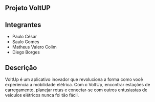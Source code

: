 ## Projeto VoltUP

## Integrantes
- Paulo César
- Saulo Gomes
- Matheus Valero Colim
- Diego Borges

## Descrição

VoltUp é um aplicativo inovador que revoluciona a forma como você experiencia a mobilidade elétrica. Com o VoltUp, encontrar estações de carregamento, planejar rotas e conectar-se com outros entusiastas de veículos elétricos nunca foi tão fácil.
